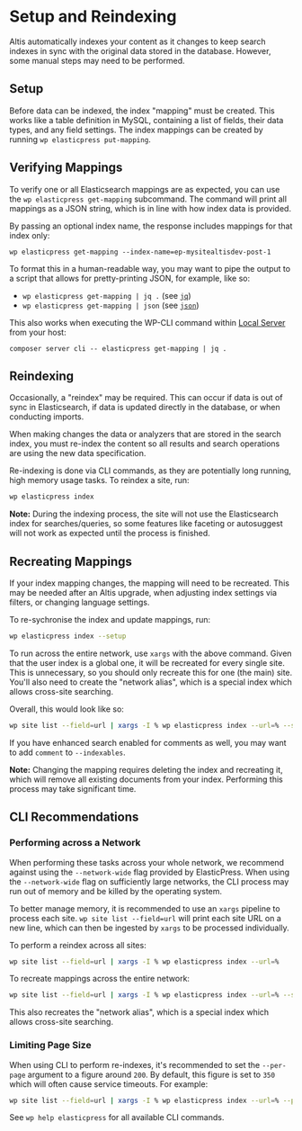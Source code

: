 # Setup and Reindexing

Altis automatically indexes your content as it changes to keep search indexes in sync with the original data stored in the database. However, some manual steps may need to be performed.


## Setup

Before data can be indexed, the index "mapping" must be created. This works like a table definition in MySQL, containing a list of fields, their data types, and any field settings. The index mappings can be created by running `wp elasticpress put-mapping`.


## Verifying Mappings

To verify one or all Elasticsearch mappings are as expected, you can use the `wp elasticpress get-mapping` subcommand. The command will print all mappings as a JSON string, which is in line with how index data is provided.

By passing an optional index name, the response includes mappings for that index only:

```shell
wp elasticpress get-mapping --index-name=ep-mysitealtisdev-post-1
```

To format this in a human-readable way, you may want to pipe the output to a script that allows for pretty-printing JSON, for example, like so:

- `wp elasticpress get-mapping | jq .` (see [`jq`](https://stedolan.github.io/jq/))
- `wp elasticpress get-mapping | json` (see [`json`](https://trentm.com/json/))

This also works when executing the WP-CLI command within [Local Server](docs://local-server/) from your host:

```shell
composer server cli -- elasticpress get-mapping | jq .
```


## Reindexing

Occasionally, a "reindex" may be required. This can occur if data is out of sync in Elasticsearch, if data is updated directly in the database, or when conducting imports.

When making changes the data or analyzers that are stored in the search index, you must re-index the content so all results and search operations are using the new data specification.

Re-indexing is done via CLI commands, as they are potentially long running, high memory usage tasks. To reindex a site, run:

```sh
wp elasticpress index
```

**Note:** During the indexing process, the site will not use the Elasticsearch index for searches/queries, so some features like faceting or autosuggest will not work as expected until the process is finished.


## Recreating Mappings

If your index mapping changes, the mapping will need to be recreated. This may be needed after an Altis upgrade, when adjusting index settings via filters, or changing language settings.

To re-sychronise the index and update mappings, run:

```sh
wp elasticpress index --setup
```

To run across the entire network, use `xargs` with the above command. Given that the user index is a global one, it will be recreated for every single site. This is unnecessary, so you should only recreate this for one (the main) site. You'll also need to create the "network alias", which is a special index which allows cross-site searching.

Overall, this would look like so:

```sh
wp site list --field=url | xargs -I % wp elasticpress index --url=% --setup --indexables=post,term && wp elasticpress index --setup --indexables=user && wp elasticpress recreate-network-alias
```

If you have enhanced search enabled for comments as well, you may want to add `comment` to `--indexables`.

**Note:** Changing the mapping requires deleting the index and recreating it, which will remove all existing documents from your index. Performing this process may take significant time.


## CLI Recommendations

### Performing across a Network

When performing these tasks across your whole network, we recommend against using the `--network-wide` flag provided by ElasticPress. When using the `--network-wide` flag on sufficiently large networks, the CLI process may run out of memory and be killed by the operating system. 

To better manage memory, it is recommended to use an `xargs` pipeline to process each site. `wp site list --field=url` will print each site URL on a new line, which can then be ingested by `xargs` to be processed individually.

To perform a reindex across all sites:

```sh
wp site list --field=url | xargs -I % wp elasticpress index --url=%
```

To recreate mappings across the entire network:

```sh
wp site list --field=url | xargs -I % wp elasticpress index --url=% --setup --indexables=post,term && wp elasticpress index --setup --indexables=user && wp elasticpress recreate-network-alias
```

This also recreates the "network alias", which is a special index which allows cross-site searching.


### Limiting Page Size

When using CLI to perform re-indexes, it's recommended to set the `--per-page` argument to a figure around `200`. By default, this figure is set to `350` which will often cause service timeouts. For example:

```sh
wp site list --field=url | xargs -I % wp elasticpress index --url=% --per-page=200
```

See `wp help elasticpress` for all available CLI commands.

